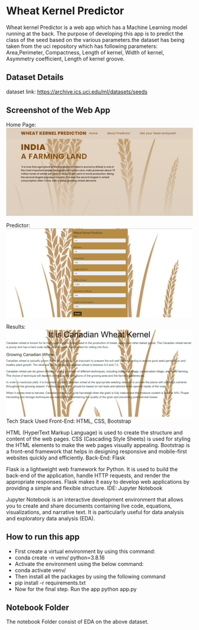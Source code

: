 # Wheat Kernel Predictor

Wheat kernel Predictor is a web app which has a Machine Learning model running at the back. The purpose of developing this app is to predict the class of the seed based on the various parameters.the dataset has being taken from the uci repository which has following parameters: 
Area,Perimeter, Compactness, Length of kernel, Width of kernel, Asymmetry coefficient, Length of kernel groove.


## Dataset Details
dataset link: https://archive.ics.uci.edu/ml/datasets/seeds
## Screenshot of the Web App
Home Page:
![Login](https://github.com/GURPARTAP001/Wheat-Kernal-prediction-App/blob/main/Wheat-Kernel-Prediction-Web-App/Screenshots/1.png)

Predictor:
![Login](https://github.com/GURPARTAP001/Wheat-Kernal-prediction-App/blob/main/Wheat-Kernel-Prediction-Web-App/Screenshots/3.png)

Results:
![Login](https://github.com/GURPARTAP001/Wheat-Kernal-prediction-App/blob/main/Wheat-Kernel-Prediction-Web-App/Screenshots/4.png)
Tech Stack Used
Front-End: HTML, CSS, Bootstrap

HTML (HyperText Markup Language) is used to create the structure and content of the web pages.
CSS (Cascading Style Sheets) is used for styling the HTML elements to make the web pages visually appealing.
Bootstrap is a front-end framework that helps in designing responsive and mobile-first websites quickly and efficiently.
Back-End: Flask

Flask is a lightweight web framework for Python. It is used to build the back-end of the application, handle HTTP requests, and render the appropriate responses. Flask makes it easy to develop web applications by providing a simple and flexible structure.
IDE: Jupyter Notebook

Jupyter Notebook is an interactive development environment that allows you to create and share documents containing live code, equations, visualizations, and narrative text. It is particularly useful for data analysis and exploratory data analysis (EDA).
## How to run this app
* First create a virtual environment by using this command:
* conda create -n venv/ python=3.8.16
* Activate the environment using the below command:
* conda activate venv/
* Then install all the packages by using the following command
* pip install -r requirements.txt
* Now for the final step. Run the app python app.py
## Notebook Folder
The notebook Folder consist of EDA on the above dataset.

